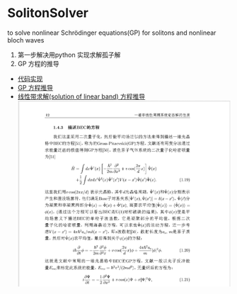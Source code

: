 # SolitonSolver
to solve nonlinear Schrödinger equations(GP) for solitons and nonlinear bloch waves
1. 第一步解决用python 实现求解孤子解
2. GP 方程的推导
 - [代码实现](https://nbviewer.jupyter.org/github/xuleichao/SolitonSolver/blob/master/fsolver.ipynb)
 - [GP 方程推导](https://nbviewer.jupyter.org/github/xuleichao/SolitonSolver/blob/master/GP%E6%96%B9%E7%A8%8B%E6%8E%A8%E5%AF%BC%EF%BC%8D%E5%8F%98%E5%88%86%E6%B3%95.ipynb)
 - [线性带求解(solution of linear band) 方程推导](https://nbviewer.jupyter.org/github/xuleichao/SolitonSolver/blob/master/formulas/formula_linear_band.ipynb)
![文献注释](https://github.com/xuleichao/SolitonSolver/blob/master/files/conference_conmment.png)

